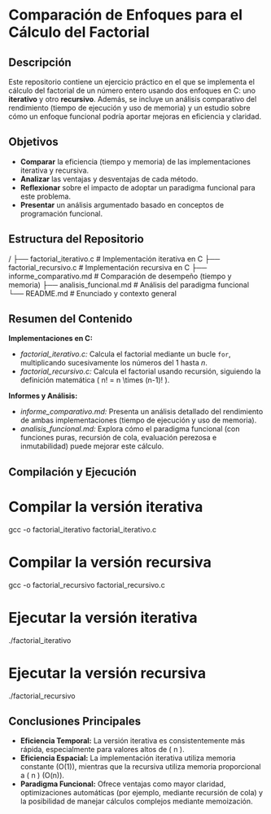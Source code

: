 # Comparación de Enfoques para el Cálculo del Factorial

## Descripción

Este repositorio contiene un ejercicio práctico en el que se implementa el cálculo del factorial de un número entero usando dos enfoques en C: uno **iterativo** y otro **recursivo**. Además, se incluye un análisis comparativo del rendimiento (tiempo de ejecución y uso de memoria) y un estudio sobre cómo un enfoque funcional podría aportar mejoras en eficiencia y claridad.

## Objetivos

- **Comparar** la eficiencia (tiempo y memoria) de las implementaciones iterativa y recursiva.
- **Analizar** las ventajas y desventajas de cada método.
- **Reflexionar** sobre el impacto de adoptar un paradigma funcional para este problema.
- **Presentar** un análisis argumentado basado en conceptos de programación funcional.

## Estructura del Repositorio
/
├── factorial_iterativo.c        # Implementación iterativa en C
├── factorial_recursivo.c        # Implementación recursiva en C
├── informe_comparativo.md       # Comparación de desempeño (tiempo y memoria)
├── analisis_funcional.md        # Análisis del paradigma funcional
└── README.md                     # Enunciado y contexto general

## Resumen del Contenido

**Implementaciones en C:**
- *factorial_iterativo.c:* Calcula el factorial mediante un bucle `for`, multiplicando sucesivamente los números del 1 hasta _n_.
- *factorial_recursivo.c:* Calcula el factorial usando recursión, siguiendo la definición matemática \( n! = n \times (n-1)! \).

**Informes y Análisis:**
- *informe_comparativo.md:* Presenta un análisis detallado del rendimiento de ambas implementaciones (tiempo de ejecución y uso de memoria).
- *analisis_funcional.md:* Explora cómo el paradigma funcional (con funciones puras, recursión de cola, evaluación perezosa e inmutabilidad) puede mejorar este cálculo.

## Compilación y Ejecución

# Compilar la versión iterativa
gcc -o factorial_iterativo factorial_iterativo.c

# Compilar la versión recursiva
gcc -o factorial_recursivo factorial_recursivo.c

# Ejecutar la versión iterativa
./factorial_iterativo

# Ejecutar la versión recursiva
./factorial_recursivo

## Conclusiones Principales

- **Eficiencia Temporal:** La versión iterativa es consistentemente más rápida, especialmente para valores altos de \( n \).
- **Eficiencia Espacial:** La implementación iterativa utiliza memoria constante (O(1)), mientras que la recursiva utiliza memoria proporcional a \( n \) (O(n)).
- **Paradigma Funcional:** Ofrece ventajas como mayor claridad, optimizaciones automáticas (por ejemplo, mediante recursión de cola) y la posibilidad de manejar cálculos complejos mediante memoización.


